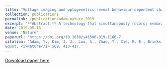 ```yaml
---
title: "Voltage imaging and optogenetics reveal behaviour-dependent changes in hippocampal dynamics"
collection: publications
permalink: /publication/adam-nature-2019
excerpt: '**Abstract:** A technology that simultaneously records membrane potential from multiple neurons in behaving animals will have a transformative effect on neuroscience research. Genetically encoded voltage indicators are a promising tool for these purposes; however, these have so far been limited to single-cell recordings with a marginal signal-to-noise ratio in vivo. Here we developed improved near-infrared voltage indicators, high-speed microscopes and targeted gene expression schemes that enabled simultaneous in vivo recordings of supra- and subthreshold voltage dynamics in multiple neurons in the hippocampus of behaving mice. The reporters revealed subcellular details of back-propagating action potentials and correlations in subthreshold voltage between multiple cells. In combination with stimulation using optogenetics, the reporters revealed changes in neuronal excitability that were dependent on the behavioural state, reflecting the interplay of excitatory and inhibitory synaptic inputs. These tools open the possibility for detailed explorations of network dynamics in the context of behaviour.'
date: 2019-05-16
venue: 'Nature'
paperurl: 'https://doi.org/10.1038/s41586-019-1166-7'
citation: 'Adam, Y., Kim, J. J., Lou, S., Zhao, Y., Xie, M. E., Brinks, D., Wu, H., Mostajo-Radji, M. A., Kheifets, S., Parot, V., Chettih, S., Williams, K. J., Gmeiner, B., Farhi, S. L., Madisen, L., Buchanan, E. K., Kinsella, I., Zhou, D., Paninski, L., Harvey, C. D., Zeng, H., Arlotta, P., Campbell, R. E., Cohen, A. E. (2019). &quot;Voltage imaging and optogenetics reveal behaviour-dependent changes in hippocampal dynamics
&quot; <i>Nature</i> 569, 413-417.'
---
```



[Download paper here](https://doi.org/10.1038/s41586-019-1166-7)
